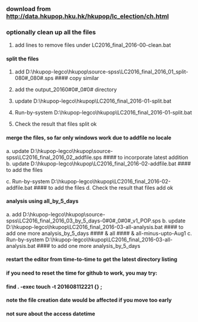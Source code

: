 ### download from http://data.hkupop.hku.hk/hkupop/lc_election/ch.html

### optionally clean up all the files

1. add lines to remove files under LC2016_final_2016-00-clean.bat

#### split the files

1. add    D:\hkupop-legco\hkupop\source-spss\LC2016_final_2016_01_split-080#_080#.sps #### copy similar
2. add    the output_20160#0#_0#0# directory
3. update        D:\hkupop-legco\hkupop\LC2016_final_2016-01-split.bat

4. Run-by-system D:\hkupop-legco\hkupop\LC2016_final_2016-01-split.bat
5. Check the result that files split ok

#### merge the files, so far only windows work due to addfile no locale

a. update D:\hkupop-legco\hkupop\source-spss\LC2016_final_2016_02_addfile.sps    #### to incorporate latest addition
b. update        D:\hkupop-legco\hkupop\LC2016_final_2016-02-addfile.bat         #### to add the files

c. Run-by-system D:\hkupop-legco\hkupop\LC2016_final_2016-02-addfile.bat         #### to add the files
d. Check the result that files add ok

#### analysis using all_by_5_days

a. add    D:\hkupop-legco\hkupop\source-spss\LC2016_final_2016_03_by_5_days-0#0#_0#0#_v1_POP.sps
b. update           D:\hkupop-legco\hkupop\LC2016_final_2016-03-all-analysis.bat    #### to add one more analysis_by_5_days 
																						  ####    & all 
																						  ####    & all-minus-upto-Aug1
c. Run-by-system    D:\hkupop-legco\hkupop\LC2016_final_2016-03-all-analysis.bat    #### to add one more analysis_by_5_days

#### restart the editor from time-to-time to get the latest directory listing

#### if you need to reset the time for github to work, you may try:
####   find . -exec touch -t 201608112221 {} \;
#### note the file creation date would be affected if you move too early
#### not sure about the access datetime

